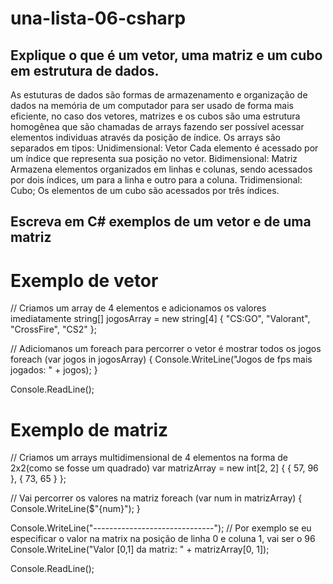 # una-lista-06-csharp
## Explique o que é um vetor, uma matriz e um cubo em estrutura de dados.
As estuturas de dados são formas de armazenamento e organização de dados na memória de um computador para ser usado de forma mais eficiente, no caso dos vetores, matrizes e os cubos são uma estrutura homogênea que são chamadas de arrays fazendo ser possível acessar elementos individuas através da posição de índice.
Os arrays são separados em tipos:
Unidimensional: Vetor
Cada elemento é acessado por um índice que representa sua posição no vetor.
Bidimensional: Matriz
Armazena elementos organizados em linhas e colunas, sendo acessados por dois índices, um para a linha e outro para a coluna.
Tridimensional: Cubo;
Os elementos de um cubo são acessados por três índices.
## Escreva em C# exemplos de um vetor e de uma matriz
# Exemplo de vetor
// Criamos um array de 4 elementos e adicionamos os valores imediatamente
string[] jogosArray = new string[4] { "CS:GO", "Valorant", "CrossFire", "CS2" };

// Adiciomanos um foreach para percorrer o vetor é mostrar todos os jogos
foreach (var jogos in jogosArray)
{
    Console.WriteLine("Jogos de fps mais jogados: " + jogos);
}

Console.ReadLine();
# Exemplo de matriz
// Criamos um arrays multidimensional de 4 elementos na forma de 2x2(como se fosse um quadrado)
var matrizArray = new int[2, 2] { { 57, 96 }, { 73, 65 } };

// Vai percorrer os valores na matriz
foreach (var num in matrizArray)
{
    Console.WriteLine($"{num}");
}

Console.WriteLine("------------------------------");
// Por exemplo se eu especificar o valor na matrix na posição de linha 0 e coluna 1, vai ser o 96
Console.WriteLine("Valor [0,1] da matriz: " + matrizArray[0, 1]);

Console.ReadLine();

 
